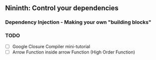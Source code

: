 ## Nininth: Control your dependencies

### Dependency Injection - Making your own "building blocks"

### TODO
- [ ] Google Closure Compiler mini-tutorial
- [ ] Arrow Function inside arrow Function (High Order Function)
